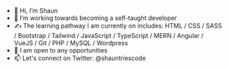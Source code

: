 - 👋 Hi, I’m Shaun
- 👀 I’m working towards becoming a self-taught developer
- :writing_hand: The learning pathway I am currently on includes: HTML / CSS / SASS / Bootstrap / Tailwind / JavaScript / TypeScript / MERN / Angular / VueJS / Git / PHP / MySQL / Wordpress
- :ghost: I am open to any opportunities
- 📫 Let's connect on Twitter: @shauntriescode
